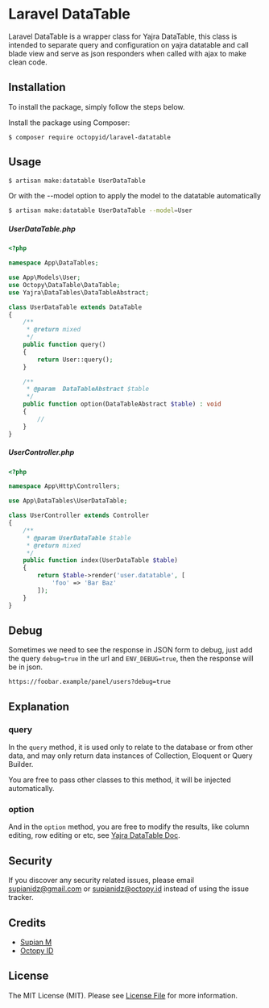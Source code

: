 # Laravel DataTable

Laravel DataTable is a wrapper class for Yajra DataTable, this class is intended to separate query and configuration on yajra datatable and call blade view and serve as json responders when called with ajax to make clean code.

## Installation

To install the package, simply follow the steps below.

Install the package using Composer:

```
$ composer require octopyid/laravel-datatable
```

## Usage

```bash
$ artisan make:datatable UserDataTable
```

Or with the --model option to apply the model to the datatable automatically

```bash
$ artisan make:datatable UserDataTable --model=User
```

##### UserDataTable.php

```php
<?php

namespace App\DataTables;

use App\Models\User;
use Octopy\DataTable\DataTable;
use Yajra\DataTables\DataTableAbstract;

class UserDataTable extends DataTable
{
    /**
     * @return mixed
     */
    public function query()
    {
        return User::query();
    }

    /**
     * @param  DataTableAbstract $table
     */
    public function option(DataTableAbstract $table) : void
    {
        //
    }
}
```

##### UserController.php

```php
<?php

namespace App\Http\Controllers;

use App\DataTables\UserDataTable;

class UserController extends Controller 
{
    /**
     * @param UserDataTable $table
     * @return mixed
     */
    public function index(UserDataTable $table)
    {
        return $table->render('user.datatable', [
            'foo' => 'Bar Baz'
        ]);    
    }
}
```

## Debug

Sometimes we need to see the response in JSON form to debug, just add the query `debug=true` in the url and `ENV_DEBUG=true`, then the response will be in json.

```
https://foobar.example/panel/users?debug=true
```

## Explanation

### query

In the `query` method, it is used only to relate to the database or from other data, and may only return data instances of Collection, Eloquent or Query Builder.

You are free to pass other classes to this method, it will be injected automatically.

### option

And in the `option` method, you are free to modify the results, like column editing, row editing or etc,
see [Yajra DataTable Doc](https://yajrabox.com/docs/laravel-datatables/master/).

## Security

If you discover any security related issues, please email [supianidz@gmail.com](mailto:supianidz@gmail.com) or [supianidz@octopy.id](mailto:supianidz@octopy.id) instead of using the issue
tracker.

## Credits

- [Supian M](https://github.com/SupianIDz)
- [Octopy ID](https://github.com/OctopyID)

## License

The MIT License (MIT). Please see [License File](https://github.com/SupianIDz/LaraDataTable/blob/master/LICENSE) for more information.
